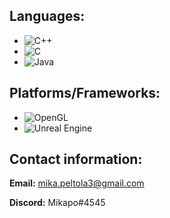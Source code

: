 ## Languages:
- ![C++](https://img.shields.io/badge/c++-%2300599C.svg?style=for-the-badge&logo=c%2B%2B&logoColor=white)
- ![C](https://img.shields.io/badge/c-%2300599C.svg?style=for-the-badge&logo=c&logoColor=white)
- ![Java](https://img.shields.io/badge/java-%23ED8B00.svg?style=for-the-badge&logo=java&logoColor=white)

## Platforms/Frameworks:
- ![OpenGL](https://img.shields.io/badge/OpenGL-%23FFFFFF.svg?style=for-the-badge&logo=opengl)
- ![Unreal Engine](https://img.shields.io/badge/unrealengine-%23313131.svg?style=for-the-badge&logo=unrealengine&logoColor=white)

## Contact information:
**Email:** mika.peltola3@gmail.com

**Discord:** Mikapo#4545

<!--
**Mikapo/Mikapo** is a ✨ _special_ ✨ repository because its `README.md` (this file) appears on your GitHub profile.

Here are some ideas to get you started:

- 🔭 I’m currently working on ...
- 🌱 I’m currently learning ...
- 👯 I’m looking to collaborate on ...
- 🤔 I’m looking for help with ...
- 💬 Ask me about ...
- 📫 How to reach me: ...
- 😄 Pronouns: ...
- ⚡ Fun fact: ...
-->
